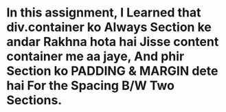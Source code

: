 # In this assignment, I Learned that div.container ko Always Section ke andar Rakhna hota hai Jisse content container me aa jaye, And phir Section ko PADDING & MARGIN dete hai For the Spacing B/W Two Sections.

